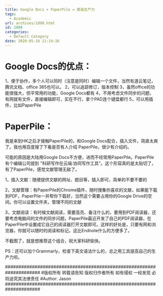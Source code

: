 ```yaml
---
title: Google Docs + PaperPile = 提高生产力
tags:
  - Academic
url: archives/1098.html
id: 1098
categories:
  - Default Category
date: 2020-05-16 11:14:16
---
```


# Google Docs的优点：

1，便于协作，多个人可以同时（注意是同时）编辑一个文件，当然有道云笔记，腾讯文档、office 365也可以。
2，可以追踪修订，版本控制
3，虽然office的功能很强大，但平常用的功能，Google Docs都有
4，不用考虑文件同步的问题，有网就有文件，直接编辑即可，实在不行，拿个PAD连个键盘都行
5，可以用插件，比如PaperPile

# PaperPile：

我是来到HK之后才接触PaperPile的，和Google Docs配合，插入文件，简直太爽了。我也用百度搜了下看是否有人介绍 PaperPile，很少有介绍的。

可能的原因是大陆用Google Docs不方便，进而不经常用PaperPile。PaperPile有个编辑公司提到 "科研写作在云端:协同写作工具"。这个形容真的是太贴切了，有了PaperPile，感觉文献管理无敌了。

1，插入文献：随便提供文献的网址、题目等，插入即可，简单的不要不要的

2，文献管理：有PaperPile的Chrome插件，随时搜集你喜欢的文献，如果能下载到PDF，PaperPile一并帮你下载好，当然这个需要占用你的Google Drive的空间。你可以设置文件夹，管理不同的文献

3，文献阅读：有时候文献阅读，需要高亮、备注什么的，要用到PDF阅读器，还要考虑电脑间的文件的同步问题，PaperPile最近开发了自己的PDF阅读器，在PaperPile中设置成它自己的阅读器打开文献即可。这样的好处是，只要有网和浏览器，你就可以随时的阅读和标记。这比Endnote什么的方便多了。

不截图了，就是想推荐这个组合，祝大家科研愉快。

PS：还可以加个Grammarly，检查下英文语法什么的，总之用工具提高自己的生产力呗。

\#####################################################################
\#版权所有 转载请告知 版权归作者所有 如有侵权 一经发现 必将追究其法律责任
\#Author: Jason
\#####################################################################
